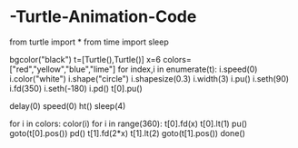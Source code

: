 # -Turtle-Animation-Code


from turtle import *
from time import sleep

bgcolor("black")
t=[Turtle(),Turtle()]
x=6
colors=["red","yellow","blue","lime"]
for index,i in enumerate(t):
    i.speed(0)
    i.color("white")
    i.shape("circle")
    i.shapesize(0.3)
    i.width(3)
    i.pu()
    i.seth(90)
    i.fd(350)
    i.seth(-180)
    i.pd()
t[0].pu()

delay(0)
speed(0)
ht()
sleep(4)

for i in colors:
    color(i)
    for i in range(360):
        t[0].fd(x)
        t[0].lt(1)
        pu()
        goto(t[0].pos())
        pd()
        t[1].fd(2*x)
        t[1].lt(2)
        goto(t[1].pos())
done()

